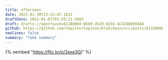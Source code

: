 ```yaml
---
title: afternoon
date: 2023-01-30T23:22:47.181Z
draftDate: 2022-01-01T03:59:21.588Z
draft: drafts://open?uuid=611B80D0-BE89-4529-A192-4C424B0366A8
github: https://github.com/tepiton/tepiton/blob/main/src/posts/611b80d0-be89-4529-a192-4c424b0366a8.md
newlines: false
summary: "fake summary"
---
```

{% oembed "https://flic.kr/p/2exe3Gi"  %}
